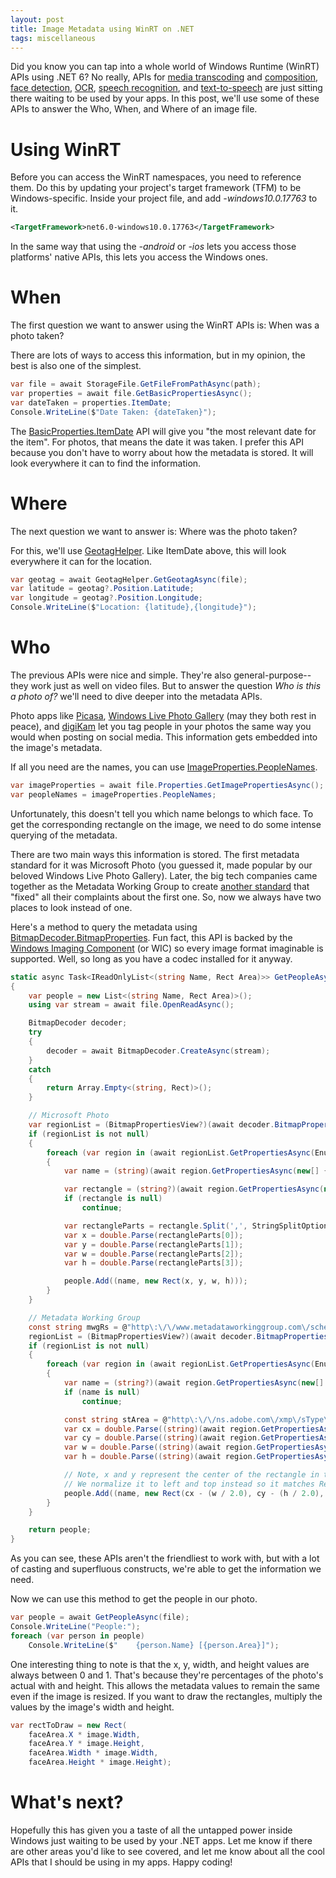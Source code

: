 ```yaml
---
layout: post
title: Image Metadata using WinRT on .NET
tags: miscellaneous
---
```


Did you know you can tap into a whole world of Windows Runtime (WinRT) APIs using .NET 6? No really, APIs for [media transcoding](https://learn.microsoft.com/uwp/api/windows.media.transcoding) and [composition](https://learn.microsoft.com/windows/uwp/audio-video-camera/media-compositions-and-editing), [face detection](https://learn.microsoft.com/windows/uwp/audio-video-camera/detect-and-track-faces-in-an-image), [OCR](https://learn.microsoft.com/uwp/api/windows.media.ocr), [speech recognition](https://learn.microsoft.com/windows/apps/design/input/speech-recognition), and [text-to-speech](https://learn.microsoft.com/uwp/api/windows.media.speechsynthesis) are just sitting there waiting to be used by your apps. In this post, we'll use some of these APIs to answer the Who, When, and Where of an image file.

Using WinRT
===========
Before you can access the WinRT namespaces, you need to reference them. Do this by updating your project's target framework (TFM) to be Windows-specific. Inside your project file, and add *-windows10.0.17763* to it.

```xml
<TargetFramework>net6.0-windows10.0.17763</TargetFramework>
```

In the same way that using the *-android* or *-ios* lets you access those platforms' native APIs, this lets you access the Windows ones.

When
====
The first question we want to answer using the WinRT APIs is: When was a photo taken?

There are lots of ways to access this information, but in my opinion, the best is also one of the simplest.

```cs
var file = await StorageFile.GetFileFromPathAsync(path);
var properties = await file.GetBasicPropertiesAsync();
var dateTaken = properties.ItemDate;
Console.WriteLine($"Date Taken: {dateTaken}");
```

The [BasicProperties.ItemDate](https://learn.microsoft.com/uwp/api/windows.storage.fileproperties.basicproperties.itemdate) API will give you "the most relevant date for the item". For photos, that means the date it was taken. I prefer this API because you don't have to worry about how the metadata is stored. It will look everywhere it can to find the information.

Where
=====
The next question we want to answer is: Where was the photo taken?

For this, we'll use [GeotagHelper](https://learn.microsoft.com/uwp/api/windows.storage.fileproperties.geotaghelper). Like ItemDate above, this will look everywhere it can for the location.

```cs
var geotag = await GeotagHelper.GetGeotagAsync(file);
var latitude = geotag?.Position.Latitude;
var longitude = geotag?.Position.Longitude;
Console.WriteLine($"Location: {latitude},{longitude}");
```

Who
===
The previous APIs were nice and simple. They're also general-purpose--they work just as well on video files. But to answer the question *Who is this a photo of?* we'll need to dive deeper into the metadata APIs.

Photo apps like [Picasa](https://en.wikipedia.org/wiki/Picasa), [Windows Live Photo Gallery](https://en.wikipedia.org/wiki/Windows_Photo_Gallery) (may they both rest in peace), and [digiKam](https://www.digikam.org/) let you tag people in your photos the same way you would when posting on social media. This information gets embedded into the image's metadata.

If all you need are the names, you can use [ImageProperties.PeopleNames](https://learn.microsoft.com/uwp/api/windows.storage.fileproperties.imageproperties.peoplenames).

```cs
var imageProperties = await file.Properties.GetImagePropertiesAsync();
var peopleNames = imageProperties.PeopleNames;
```

Unfortunately, this doesn't tell you which name belongs to which face. To get the corresponding rectangle on the image, we need to do some intense querying of the metadata.

There are two main ways this information is stored. The first metadata standard for it was Microsoft Photo (you guessed it, made popular by our beloved Windows Live Photo Gallery). Later, the big tech companies came together as the Metadata Working Group to create [another standard](https://xkcd.com/927/) that "fixed" all their complaints about the first one. So, now we always have two places to look instead of one.

Here's a method to query the metadata using [BitmapDecoder.BitmapProperties](https://learn.microsoft.com/uwp/api/windows.graphics.imaging.bitmapdecoder.bitmapproperties). Fun fact, this API is backed by the [Windows Imaging Component](https://learn.microsoft.com/windows/win32/wic/-wic-about-windows-imaging-codec) (or WIC) so every image format imaginable is supported. Well, so long as you have a codec installed for it anyway.

```cs
static async Task<IReadOnlyList<(string Name, Rect Area)>> GetPeopleAsync(IStorageFile file)
{
    var people = new List<(string Name, Rect Area)>();
    using var stream = await file.OpenReadAsync();

    BitmapDecoder decoder;
    try
    {
        decoder = await BitmapDecoder.CreateAsync(stream);
    }
    catch
    {
        return Array.Empty<(string, Rect)>();
    }

    // Microsoft Photo
    var regionList = (BitmapPropertiesView?)(await decoder.BitmapProperties.GetPropertiesAsync(new[] { "/xmp/MP:RegionInfo/MPRI:Regions" })).Values.SingleOrDefault()?.Value;
    if (regionList is not null)
    {
        foreach (var region in (await regionList.GetPropertiesAsync(Enumerable.Empty<string>())).Values.Select(p => (BitmapPropertiesView)p.Value))
        {
            var name = (string)(await region.GetPropertiesAsync(new[] { "/MPReg:PersonDisplayName" })).Values.Single().Value;

            var rectangle = (string?)(await region.GetPropertiesAsync(new[] { "/MPReg:Rectangle" })).Values.SingleOrDefault()?.Value;
            if (rectangle is null)
                continue;

            var rectangleParts = rectangle.Split(',', StringSplitOptions.TrimEntries);
            var x = double.Parse(rectangleParts[0]);
            var y = double.Parse(rectangleParts[1]);
            var w = double.Parse(rectangleParts[2]);
            var h = double.Parse(rectangleParts[3]);

            people.Add((name, new Rect(x, y, w, h)));
        }
    }

    // Metadata Working Group
    const string mwgRs = @"http\:\/\/www.metadataworkinggroup.com\/schemas\/regions\/";
    regionList = (BitmapPropertiesView?)(await decoder.BitmapProperties.GetPropertiesAsync(new[] { $"/xmp/{mwgRs}:Regions/{mwgRs}:RegionList" })).Values.SingleOrDefault()?.Value;
    if (regionList is not null)
    {
        foreach (var region in (await regionList.GetPropertiesAsync(Enumerable.Empty<string>())).Values.Select(p => (BitmapPropertiesView)p.Value))
        {
            var name = (string?)(await region.GetPropertiesAsync(new[] { $"/{mwgRs}:Name" })).Values.SingleOrDefault()?.Value;
            if (name is null)
                continue;

            const string stArea = @"http\:\/\/ns.adobe.com\/xmp\/sType\/Area";
            var cx = double.Parse((string)(await region.GetPropertiesAsync(new[] { $"/{mwgRs}:Area/{stArea}#:x" })).Values.Single().Value);
            var cy = double.Parse((string)(await region.GetPropertiesAsync(new[] { $"/{mwgRs}:Area/{stArea}#:y" })).Values.Single().Value);
            var w = double.Parse((string)(await region.GetPropertiesAsync(new[] { $"/{mwgRs}:Area/{stArea}#:w" })).Values.Single().Value);
            var h = double.Parse((string)(await region.GetPropertiesAsync(new[] { $"/{mwgRs}:Area/{stArea}#:h" })).Values.Single().Value);

            // Note, x and y represent the center of the rectangle in this format.
            // We normalize it to left and top instead so it matches Rect.
            people.Add((name, new Rect(cx - (w / 2.0), cy - (h / 2.0), w, h)));
        }
    }

    return people;
}
```

As you can see, these APIs aren't the friendliest to work with, but with a lot of casting and superfluous constructs, we're able to get the information we need.

Now we can use this method to get the people in our photo.

```cs
var people = await GetPeopleAsync(file);
Console.WriteLine("People:");
foreach (var person in people)
    Console.WriteLine($"    {person.Name} [{person.Area}]");
```

One interesting thing to note is that the x, y, width, and height values are always between 0 and 1. That's because they're percentages of the photo's actual with and height. This allows the metadata values to remain the same even if the image is resized. If you want to draw the rectangles, multiply the values by the image's width and height.

```cs
var rectToDraw = new Rect(
    faceArea.X * image.Width,
    faceArea.Y * image.Height,
    faceArea.Width * image.Width,
    faceArea.Height * image.Height);
```

What's next?
============
Hopefully this has given you a taste of all the untapped power inside Windows just waiting to be used by your .NET apps. Let me know if there are other areas you'd like to see covered, and let me know about all the cool APIs that I should be using in my apps. Happy coding!
